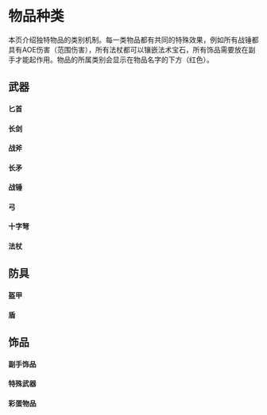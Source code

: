 # 物品种类

本页介绍独特物品的类别机制。每一类物品都有共同的特殊效果，例如所有战锤都具有AOE伤害（范围伤害），所有法杖都可以镶嵌法术宝石，所有饰品需要放在副手才能起作用。物品的所属类别会显示在物品名字的下方（红色）。

## 武器

<!-- tabs:start -->

#### **匕首**

#### **长剑**

#### **战斧**

#### **长矛**

#### **战锤**

#### **弓**

#### **十字弩**

#### **法杖**

<!-- tabs:end -->

## 防具

<!-- tabs:start -->

#### **盔甲**

#### **盾**

<!-- tabs:end -->

## 饰品

<!-- tabs:start -->

#### **副手饰品**

#### **特殊武器**

#### **彩蛋物品**

<!-- tabs:end -->
